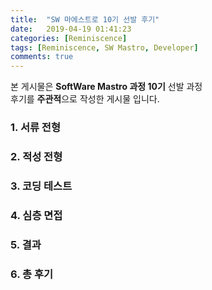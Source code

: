 ```yaml
---
title:  "SW 마에스트로 10기 선발 후기"
date:   2019-04-19 01:41:23
categories: [Reminiscence]
tags: [Reminiscence, SW Mastro, Developer]
comments: true
---
```


본 게시물은 **SoftWare Mastro 과정 10기** 선발 과정<br/>
후기를 **주관적**으로 작성한 게시물 입니다.


### 1. 서류 전형

### 2. 적성 전형

### 3. 코딩 테스트

### 4. 심층 면접

### 5. 결과

### 6. 총 후기
